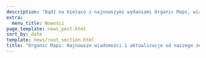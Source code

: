 ```yaml
---
description: "Bądź na bieżąco z najnowszymi wydaniami Organic Maps, wiadomościami i aktualizacjami od naszego zespołu"
extra:
  menu_title: Nowości
page_template: news_post.html
sort_by: date
template: news/root_section.html
title: "Organic Maps: Najnowsze wiadomości i aktualizacje od naszego zespołu"
---
```

